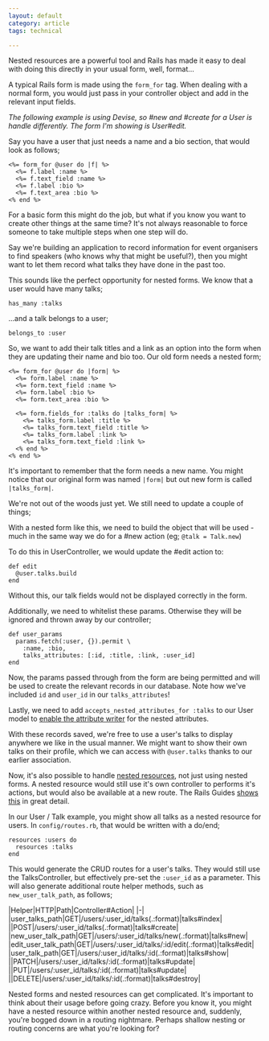 ```yaml
---
layout: default
category: article
tags: technical

---
```


Nested resources are a powerful tool and Rails has made it easy to deal with
doing this directly in your usual form, well, format...

A typical Rails form is made using the `form_for` tag. When dealing with a
normal form, you would just pass in your controller object and add in the
relevant input fields.

_The following example is using Devise, so #new and #create for a User is handle
differently. The form I'm showing is User#edit._

Say you have a user that just needs a name and a bio section, that would look as
follows;

```
<%= form_for @user do |f| %>
  <%= f.label :name %>
  <%= f.text_field :name %>
  <%= f.label :bio %>
  <%= f.text_area :bio %>
<% end %>
```

For a basic form this might do the job, but what if you know you want to create
other things at the same time? It's not always reasonable to force someone to
take multiple steps when one step will do.

Say we're building an application to record information for event organisers to
find speakers (who knows why that might be useful?), then you might want to let
them record what talks they have done in the past too.

This sounds like the perfect opportunity for nested forms.
We know that a user would have many talks;

```
has_many :talks
```

...and a talk belongs to a user;

```
belongs_to :user
```

So, we want to add their talk titles and a link as an option into the form when
they are updating their name and bio too. Our old form needs a nested form;

```
<%= form_for @user do |form| %>
  <%= form.label :name %>
  <%= form.text_field :name %>
  <%= form.label :bio %>
  <%= form.text_area :bio %>

  <%= form.fields_for :talks do |talks_form| %>
    <%= talks_form.label :title %>
    <%= talks_form.text_field :title %>
    <%= talks_form.label :link %>
    <%= talks_form.text_field :link %>
  <% end %>
<% end %>
```

It's important to remember that the form needs a new name. You might notice that
our original form was named `|form|` but out new form is called `|talks_form|`.

We're not out of the woods just yet. We still need to update a couple of things;

With a nested form like this, we need to build the object that will be used -
much in the same way we do for a #new action (eg; `@talk = Talk.new`)

To do this in UserController, we would update the #edit action to:

```
def edit
  @user.talks.build
end
```

Without this, our talk fields would not be displayed correctly in the form.

Additionally, we need to whitelist these params. Otherwise they will be ignored
and thrown away by our controller;

```
def user_params
  params.fetch(:user, {}).permit \
    :name, :bio,
    talks_attributes: [:id, :title, :link, :user_id]
end
```

Now, the params passed through from the form are being permitted and will be
used to create the relevant records in our database. Note how we've included
`id` and `user_id` in our `talks_attributes`!

Lastly, we need to add `accepts_nested_attributes_for :talks` to our User model
to [enable the attribute writer](https://api.rubyonrails.org/classes/ActiveRecord/NestedAttributes/ClassMethods.html)
for the nested attributes.

With these records saved, we're free to use a user's talks to display anywhere
we like in the usual manner. We might want to show their own talks on their
profile, which we can access with `@user.talks` thanks to our earlier
association.

Now, it's also possible to handle [nested resources](https://stackoverflow.com/questions/2034700/form-for-with-nested-resources),
not just using nested forms. A nested resource would still use it's own
controller to performs it's actions, but would also be available at a new route.
The Rails Guides [shows this](https://guides.rubyonrails.org/routing.html#nested-resources)
in great detail.

In our User / Talk example, you might show all talks as a nested resource for
users. In `config/routes.rb`, that would be written with a do/end;

```
resources :users do
  resources :talks
end
```

This would generate the CRUD routes for a user's talks. They would still use the
TalksController, but effectively pre-set the `:user_id` as a parameter. This
will also generate additional route helper methods, such as
`new_user_talk_path`, as follows;

|Helper|HTTP|Path|Controller#Action|
|-|
|user_talks_path|GET|/users/:user_id/talks(.:format)|talks#index|
||POST|/users/:user_id/talks(.:format)|talks#create|
|new_user_talk_path|GET|/users/:user_id/talks/new(.:format)|talks#new|
|edit_user_talk_path|GET|/users/:user_id/talks/:id/edit(.:format)|talks#edit|
|user_talk_path|GET|/users/:user_id/talks/:id(.:format)|talks#show|
||PATCH|/users/:user_id/talks/:id(.:format)|talks#update|
||PUT|/users/:user_id/talks/:id(.:format)|talks#update|
||DELETE|/users/:user_id/talks/:id(.:format)|talks#destroy|

Nested forms and nested resources can get complicated. It's important to think
about their usage before going crazy. Before you know it, you might have a
nested resource within another nested resource and, suddenly, you're bogged down
in a routing nightmare. Perhaps shallow nesting or routing concerns are what
you're looking for?
